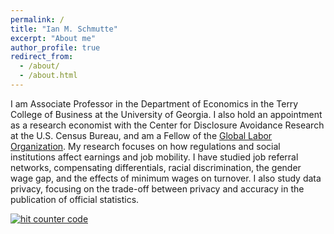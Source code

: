 ```yaml
---
permalink: /
title: "Ian M. Schmutte"
excerpt: "About me"
author_profile: true
redirect_from: 
  - /about/
  - /about.html
---
```


I am Associate Professor in the Department of Economics in the Terry College of Business at the University of Georgia. I also hold an appointment as a research economist with the Center for Disclosure Avoidance Research at the U.S. Census Bureau, and am a Fellow of the [Global Labor Organization](https://glabor.org/wp/). My research focuses on how regulations and social institutions affect earnings and job mobility. I have studied job referral networks, compensating differentials, racial discrimination, the gender wage gap, and the effects of minimum wages on turnover. I also study data privacy, focusing on the trade-off between privacy and accuracy in the publication of official statistics.

<script type="text/javascript" language="JavaScript">
var sc_project=2371178; 
var sc_invisible=0; 
var sc_partition=22; 
var sc_security="03c588ec"; 
</script>
<script type="text/javascript" language="JavaScript" src="http://www.statcounter.com/counter/counter.js"></script>
<noscript>
<a href="http://www.statcounter.com/" target="_blank"><img  src="http://c23.statcounter.com/counter.php?sc_project=2371178&java=0&security=03c588ec&invisible=0" alt="hit counter code" border="0" /></a>
</noscript>